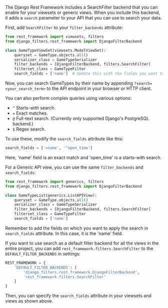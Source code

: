 The Django Rest Framework includes a SearchFilter backend that you can enable for your viewsets or generic views. When you include this backend, it adds a `search` parameter to your API that you can use to search your data.

First, add `SearchFilter` to your `filter_backends` attribute:

```python
from rest_framework import viewsets, filters
from django_filters.rest_framework import DjangoFilterBackend

class GameTypeViewSet(viewsets.ModelViewSet):
    queryset = GameType.objects.all()
    serializer_class = GameTypeSerializer
    filter_backends = [DjangoFilterBackend, filters.SearchFilter]
    filterset_class = GameTypeFilter
    search_fields = ['name']  # Update this with the fields you want to search
```

Now, you can search GameTypes by their name by appending `?search=<your_search_term>` to the API endpoint in your browser or HTTP client. 

You can also perform complex queries using various options:

- `^` Starts-with search.
- `=` Exact matches.
- `@` Full-text search. (Currently only supported Django's PostgreSQL backend.)
- `$` Regex search.

To use these, modify the `search_fields` attribute like this:

```python
search_fields = ['=name', '^open_time']
```

Here, 'name' field is an exact match and 'open_time' is a starts-with search.

For a Generic API view, you can use the same `filter_backends` and `search_fields`:

```python
from rest_framework import generics, filters
from django_filters.rest_framework import DjangoFilterBackend

class GameTypeList(generics.ListAPIView):
    queryset = GameType.objects.all()
    serializer_class = GameTypeSerializer
    filter_backends = [DjangoFilterBackend, filters.SearchFilter]
    filterset_class = GameTypeFilter
    search_fields = ['name']
```

Remember to add the fields on which you want to apply the search in `search_fields` attribute. In this case, it is the 'name' field.

If you want to use search as a default filter backend for all the views in the entire project, you can add `rest_framework.filters.SearchFilter` to the `DEFAULT_FILTER_BACKENDS` in settings:

```python
REST_FRAMEWORK = {
    'DEFAULT_FILTER_BACKENDS': [
        'django_filters.rest_framework.DjangoFilterBackend',
        'rest_framework.filters.SearchFilter'
    ]
}
```

Then, you can specify the `search_fields` attribute in your viewsets and views as shown above.
